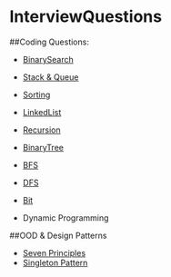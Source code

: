 # InterviewQuestions

##Coding Questions:

- [BinarySearch](https://github.com/hengc16/InterviewQuestions/tree/master/src/com/heng/code/binarysearch)

- [Stack & Queue](https://github.com/hengc16/InterviewQuestions/tree/master/src/com/heng/code/stackqueue)

- [Sorting](https://github.com/hengc16/InterviewQuestions/tree/master/src/com/heng/code/sorting)

- [LinkedList](https://github.com/hengc16/InterviewQuestions/tree/master/src/com/heng/code/linkedList)

- [Recursion](https://github.com/hengc16/InterviewQuestions/tree/master/src/com/heng/code/recursion)

- [BinaryTree](https://github.com/hengc16/InterviewQuestions/tree/master/src/com/heng/code/binarytree)

- [BFS](https://github.com/hengc16/InterviewQuestions/tree/master/src/com/heng/code/bfs)

- [DFS](https://github.com/hengc16/InterviewQuestions/tree/master/src/com/heng/code/dfs)

- [Bit](https://github.com/hengc16/InterviewQuestions/tree/master/src/com/heng/code/bit)

- Dynamic Programming

##OOD & Design Patterns

- [Seven Principles](https://github.com/hengc16/InterviewQuestions/blob/master/src/com/heng/ood/designpattern/seven%20principles.png)
- [Singleton Pattern](https://github.com/hengc16/InterviewQuestions/blob/master/src/com/heng/ood/designpattern/Singleton%20Pattern.png)

